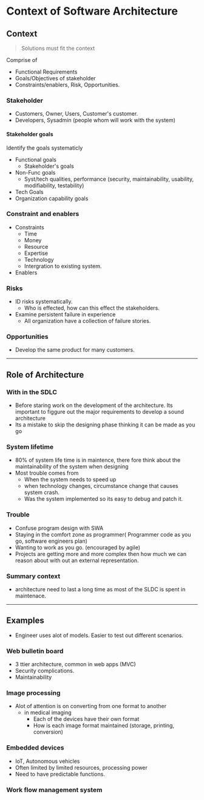 # Context of Software Architecture

## Context

> Solutions must fit the context

Comprise of

- Functional Requirements
- Goals/Objectives of stakeholder
- Constraints/enablers, Risk, Opportunities.

### Stakeholder

- Customers, Owner, Users, Customer's customer.
- Developers, Sysadmin (people whom will work with the system)

#### Stakeholder goals

Identify the goals systematicly

- Functional goals
  - Stakeholder's goals
- Non-Func goals
  - Syst/tech qualities, performance (security, maintainability, usability, modifiability, testability)
- Tech Goals
- Organization capability goals

### Constraint and enablers

- Constraints
  - Time
  - Money
  - Resource
  - Expertise
  - Technology
  - Intergration to existing system.
- Enablers

### Risks

- ID risks systematically.
  - Who is effected, how can this effect the stakeholders.
- Examine persistent failure in experience
  - All organization have a collection of failure stories.

### Opportunities

- Develop the same product for many customers.

---

## Role of Architecture

### With in the SDLC

- Before staring work on the development of the architecture. Its important to figgure out the major requirements to develop a sound architecture
- Its a mistake to skip the designing phase thinking it can be made as you go

### System lifetime

- 80% of system life time is in maintence, there fore think about the maintainability of the system when designing
- Most trouble comes from
  - When the system needs to speed up
  - when technology changes, circumstance change that causes system crash.
  - Was the system implemented so its easy to debug and patch it.

### Trouble

- Confuse program design with SWA
- Staying in the comfort zone as programmer( Programmer code as you go, software engineers plan)
- Wanting to work as you go. (encouraged by agile)
- Projects are getting more and more complex then how much we can reason about with out an external representation.

### Summary context

- architecture need to last a long time as most of the SLDC is spent in maintenace.

---

## Examples

- Engineer uses alot of models. Easier to test out different scenarios.

### Web bulletin board

- 3 ttier architecture, common in web apps (MVC)
- Security complications.
- Maintainability

### Image processing

- Alot of attention is on converting from one format to another
  - in medical imaging
    - Each of the devices have their own format
    - How is each image format maintained (storage, printing, conversion)

### Embedded devices

- IoT, Autonomous vehicles
- Often limited by limited resources, processing power
- Need to have predictable functions.

### Work flow management system
